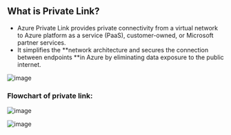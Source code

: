 ## What is Private Link?
- Azure Private Link provides private connectivity from a virtual network to Azure platform as a service (PaaS), customer-owned, or Microsoft 
  partner services. 
- It simplifies the **network architecture and secures the connection between endpoints **in Azure by eliminating data exposure to the public internet.

![image](https://user-images.githubusercontent.com/91359308/175475825-5b4f199a-4243-4e05-b6c0-329c7610d9ce.png)

### Flowchart of private link:
![image](https://user-images.githubusercontent.com/91359308/175475702-91286155-f90e-4a08-82cd-3777f0f98bbf.png)

![image](https://user-images.githubusercontent.com/91359308/175475585-d7fb33bb-882b-4c42-9d22-bbc6d2ccfe44.png)
